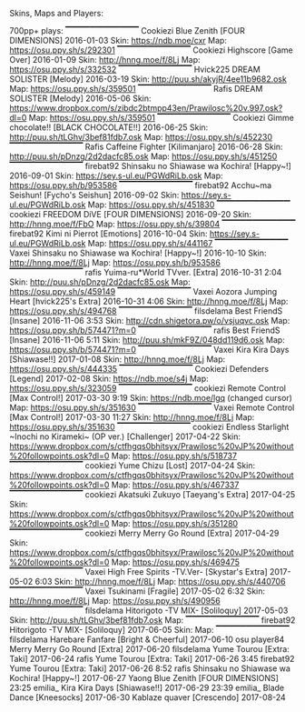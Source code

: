 Skins, Maps and Players:

700pp+ plays:
▔▔▔▔▔▔▔▔▔▔▔▔
Cookiezi	Blue Zenith [FOUR DIMENSIONS] 2016-01-03
Skin: https://ndb.moe/cxr
Map: https://osu.ppy.sh/s/292301
▔▔▔▔▔▔▔▔▔▔▔▔
Cookiezi	Highscore [Game Over] 2016-01-09
Skin: http://hnng.moe/f/8Lj
Map: https://osu.ppy.sh/s/332532
▔▔▔▔▔▔▔▔▔▔▔▔
Hvick225      DREAM SOLISTER [Melody] 2016-03-19
Skin: http://puu.sh/akyjR/4ee11b9682.osk
Map: https://osu.ppy.sh/s/359501
▔▔▔▔▔▔▔▔▔▔▔▔
Rafis	        DREAM SOLISTER [Melody] 2016-05-06
Skin: https://www.dropbox.com/s/zibdc2btmpp43en/Prawilosc%20v.997.osk?dl=0
Map: https://osu.ppy.sh/s/359501
▔▔▔▔▔▔▔▔▔▔▔▔
Cookiezi	Gimme chocolate!! [BLACK CHOCOLATE!!] 2016-06-25
Skin: http://puu.sh/tLGhv/3bef81fdb7.osk 
Map: https://osu.ppy.sh/s/452230
▔▔▔▔▔▔▔▔▔▔▔▔
Rafis	        Caffeine Fighter [Kilimanjaro] 2016-06-28
Skin: http://puu.sh/pDnzg/2d2dacfc85.osk
Map: https://osu.ppy.sh/s/451250
▔▔▔▔▔▔▔▔▔▔▔▔
firebat92	Shinsaku no Shiawase wa Kochira! [Happy~!] 2016-09-01
Skin: https://sey.s-ul.eu/PGWdRiLb.osk
Map: https://osu.ppy.sh/b/953586
▔▔▔▔▔▔▔▔▔▔▔▔
firebat92	Acchu~ma Seishun! [Fycho's Seishun] 2016-09-02
Skin: https://sey.s-ul.eu/PGWdRiLb.osk
Map: https://osu.ppy.sh/s/451830
▔▔▔▔▔▔▔▔▔▔▔▔
cookiezi	FREEDOM DiVE [FOUR DIMENSIONS] 2016-09-20
Skin: http://hnng.moe/f/FbO
Map: https://osu.ppy.sh/s/39804
▔▔▔▔▔▔▔▔▔▔▔▔
firebat92	Kimi ni Pierrot [Emotions] 2016-10-04
Skin: https://sey.s-ul.eu/PGWdRiLb.osk
Map: https://osu.ppy.sh/s/441167
▔▔▔▔▔▔▔▔▔▔▔▔
Vaxei	        Shinsaku no Shiawase wa Kochira! [Happy~!] 2016-10-10
Skin: http://hnng.moe/f/8Lj
Map: https://osu.ppy.sh/b/953586
▔▔▔▔▔▔▔▔▔▔▔▔
rafis	        Yuima-ru*World TVver. [Extra] 2016-10-31 2:04
Skin: http://puu.sh/pDnzg/2d2dacfc85.osk
Map: https://osu.ppy.sh/s/459149
▔▔▔▔▔▔▔▔▔▔▔▔
Vaxei	        Aozora Jumping Heart [hvick225's Extra] 2016-10-31 4:06
Skin: http://hnng.moe/f/8Lj
Map: https://osu.ppy.sh/s/494768
▔▔▔▔▔▔▔▔▔▔▔▔
filsdelama	Best FriendS [Insane] 2016-11-06 3:53
Skin:  http://cdn.shigetora.pw/o/vsjuqvc.osk 
Map: https://osu.ppy.sh/b/574471?m=0
▔▔▔▔▔▔▔▔▔▔▔▔
rafis	        Best FriendS [Insane] 2016-11-06 5:11
Skin: http://puu.sh/mkF9Z/048dd119d6.osk
Map: https://osu.ppy.sh/b/574471?m=0
▔▔▔▔▔▔▔▔▔▔▔▔
Vaxei	        Kira Kira Days [Shiawase!!] 2017-01-08
Skin: http://hnng.moe/f/8Lj
Map: https://osu.ppy.sh/s/444335
▔▔▔▔▔▔▔▔▔▔▔▔
Cookiezi        Defenders [Legend] 2017-02-08
Skin: https://ndb.moe/s4j
Map: https://osu.ppy.sh/s/323059
▔▔▔▔▔▔▔▔▔▔▔▔
cookiezi	Remote Control [Max Control!] 2017-03-30 9:19
Skin: https://ndb.moe/lgq (changed cursor)
Map: https://osu.ppy.sh/s/351630
▔▔▔▔▔▔▔▔▔▔▔▔
Vaxei	        Remote Control [Max Control!] 2017-03-30 11:27
Skin: http://hnng.moe/f/8Lj
Map: https://osu.ppy.sh/s/351630
▔▔▔▔▔▔▔▔▔▔▔▔
cookiezi	Endless Starlight ~Inochi no Kirameki~ (OP ver.) [Challenger] 2017-04-22
Skin: https://www.dropbox.com/s/ctfhgqs0bhitsyx/Prawilosc%20vJP%20without%20followpoints.osk?dl=0
Map: https://osu.ppy.sh/s/518737
▔▔▔▔▔▔▔▔▔▔▔▔
cookiezi	Yume Chizu [Lost] 2017-04-24
Skin: https://www.dropbox.com/s/ctfhgqs0bhitsyx/Prawilosc%20vJP%20without%20followpoints.osk?dl=0
Map: https://osu.ppy.sh/s/467337
▔▔▔▔▔▔▔▔▔▔▔▔
cookiezi	Akatsuki Zukuyo [Taeyang's Extra] 2017-04-25
Skin: https://www.dropbox.com/s/ctfhgqs0bhitsyx/Prawilosc%20vJP%20without%20followpoints.osk?dl=0
Map: https://osu.ppy.sh/s/351280
▔▔▔▔▔▔▔▔▔▔▔▔
cookiezi	Merry Merry Go Round [Extra] 2017-04-29
Skin: https://www.dropbox.com/s/ctfhgqs0bhitsyx/Prawilosc%20vJP%20without%20followpoints.osk?dl=0
Map: https://osu.ppy.sh/s/469475
▔▔▔▔▔▔▔▔▔▔▔▔
Vaxei	        High Free Spirits -TV.Ver- [Skystar's Extra] 2017-05-02 6:03
Skin: http://hnng.moe/f/8Lj
Map: https://osu.ppy.sh/s/440706
▔▔▔▔▔▔▔▔▔▔▔▔
Vaxei	        Tsukinami [Fragile] 2017-05-02 6:32
Skin: http://hnng.moe/f/8Lj
Map: https://osu.ppy.sh/s/490956
▔▔▔▔▔▔▔▔▔▔▔▔
filsdelama	Hitorigoto -TV MIX- [Soliloquy] 2017-05-03
Skin: http://puu.sh/tLGhv/3bef81fdb7.osk
Map:
▔▔▔▔▔▔▔▔▔▔▔▔
firebat92	Hitorigoto -TV MIX- [Soliloquy] 2017-06-05
Skin: 
Map:
▔▔▔▔▔▔▔▔▔▔▔▔
filsdelama	Harebare Fanfare [Bright & Cheerful] 2017-06-10
osu player84	Merry Merry Go Round [Extra] 2017-06-20
filsdelama	Yume Tourou [Extra: Taki] 2017-06-24
rafis	        Yume Tourou [Extra: Taki] 2017-06-26 3:45
firebat92	Yume Tourou [Extra: Taki] 2017-06-26 8:52
rafis	        Shinsaku no Shiawase wa Kochira! [Happy~!] 2017-06-27
Yaong	        Blue Zenith [FOUR DIMENSIONS] 23:25
emilia_	        Kira Kira Days [Shiawase!!] 2017-06-29 23:39
emilia_	        Blade Dance [Kneesocks] 2017-06-30
Kablaze	        quaver [Crescendo] 2017-08-24

